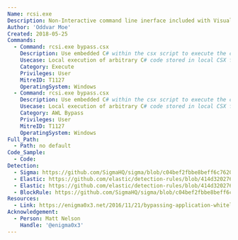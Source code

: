 ```yaml
---
Name: rcsi.exe
Description: Non-Interactive command line inerface included with Visual Studio.
Author: 'Oddvar Moe'
Created: 2018-05-25
Commands:
  - Command: rcsi.exe bypass.csx
    Description: Use embedded C# within the csx script to execute the code.
    Usecase: Local execution of arbitrary C# code stored in local CSX file.
    Category: Execute
    Privileges: User
    MitreID: T1127
    OperatingSystem: Windows
  - Command: rcsi.exe bypass.csx
    Description: Use embedded C# within the csx script to execute the code.
    Usecase: Local execution of arbitrary C# code stored in local CSX file.
    Category: AWL Bypass
    Privileges: User
    MitreID: T1127
    OperatingSystem: Windows
Full_Path:
  - Path: no default
Code_Sample:
  - Code:
Detection:
  - Sigma: https://github.com/SigmaHQ/sigma/blob/c04bef2fbbe8beff6c7620d5d7ea6872dbe7acba/rules/windows/process_creation/proc_creation_win_csi_execution.yml
  - Elastic: https://github.com/elastic/detection-rules/blob/414d32027632a49fb239abb8fbbb55d3fa8dd861/rules/windows/defense_evasion_unusual_process_network_connection.toml
  - Elastic: https://github.com/elastic/detection-rules/blob/414d32027632a49fb239abb8fbbb55d3fa8dd861/rules/windows/defense_evasion_network_connection_from_windows_binary.toml
  - BlockRule: https://github.com/SigmaHQ/sigma/blob/c04bef2fbbe8beff6c7620d5d7ea6872dbe7acba/rules/windows/process_creation/proc_creation_win_csi_execution.yml
Resources:
  - Link: https://enigma0x3.net/2016/11/21/bypassing-application-whitelisting-by-using-rcsi-exe/
Acknowledgement:
  - Person: Matt Nelson
    Handle: '@enigma0x3'
---
```

